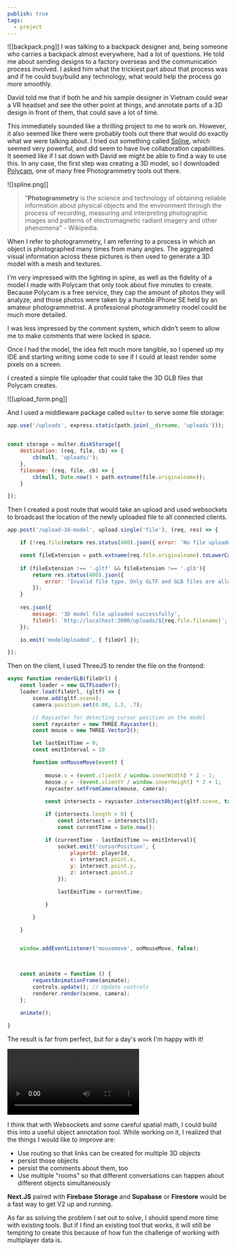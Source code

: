 ```yaml
---
publish: true
tags:
  - project
---
```

![[backpack.png]]
I was talking to a backpack designer and, being someone who carries a backpack almost everywhere, had a lot of questions. He told me about sending designs to a factory overseas and the communication process involved. I asked him what the trickiest part about that process was and if he could buy/build any technology, what would help the process go more smoothly.

David told me that if both he and his sample designer in Vietnam could wear a VR headset and see the other point at things, and annotate parts of a 3D design in front of them, that could save a lot of time.

This immediately sounded like a thrilling project to me to work on. However, it also seemed like there were probably tools out there that would do exactly what we were talking about. I tried out something called [Spline](https://spline.design/), which seemed very powerful, and did seem to have live collaboration capabilities. It seemed like if I sat down with David we might be able to find a way to use this. In any case, the first step was creating a 3D model, so I downloaded [Polycam](https://poly.cam/
), one of many free Photogrammetry tools out there.

![[spline.png]]

> "**Photogrammetry** is the science and technology of obtaining reliable information about physical objects and the environment through the process of recording, measuring and interpreting photographic images and patterns of electromagnetic radiant imagery and other phenomena" - Wikipedia.

When I refer to photogrammetry, I am referring to a process in which an object is photographed many times from many angles. The aggregated visual information across these pictures is then used to generate a 3D model with a mesh and textures.

I'm very impressed with the lighting in spine, as well as the fidelity of a model I made with Polycam that only took about five minutes to create. Because Polycam is a free service, they cap the amount of photos they will analyze, and those photos were taken by a humble iPhone SE held by an amateur photogrammetrist. A professional photogrammetry model could be much more detailed.

I was less impressed by the comment system, which didn't seem to allow me to make comments that were locked in space.

Once I had the model, the idea felt much more tangible, so I opened up my IDE and starting writing some code to see if I could at least render some pixels on a screen.

I created a simple file uploader that could take the 3D GLB files that Polycam creates.

![[upload_form.png]]

And I used a middleware package called `multer` to serve some file storage:

```javascript
app.use('/uploads', express.static(path.join(__dirname, 'uploads')));


const storage = multer.diskStorage({
	destination: (req, file, cb) => {
		cb(null, 'uploads/');
	},
	filename: (req, file, cb) => {
		cb(null, Date.now() + path.extname(file.originalname));
	}

});
```

Then I created a post route that would take an upload and used websockets to broadcast the location of the newly uploaded file to all connected clients.

```javascript
app.post('/upload-3d-model', upload.single('file'), (req, res) => {

	if (!req.file)return res.status(400).json({ error: 'No file uploaded' });

	const fileExtension = path.extname(req.file.originalname).toLowerCase();
	
	if (fileExtension !== '.gltf' && fileExtension !== '.glb'){
		return res.status(400).json({
			error: 'Invalid file type. Only GLTF and GLB files are allowed.'
		});
	}
	
	res.json({
		message: '3D model file uploaded successfully',
		fileUrl: `http://localhost:3000/uploads/${req.file.filename}`;
	});

	io.emit('modelUploaded', { fileUrl });

});
```

Then on the client, I used ThreeJS to render the file on the frontend:

```javascript
async function renderGLB(fileUrl) {
	const loader = new GLTFLoader();
	loader.load(fileUrl, (gltf) => {
		scene.add(gltf.scene);
		camera.position.set(0.08, 1.2, .7);

		// Raycaster for detecting cursor position on the model
		const raycaster = new THREE.Raycaster();
		const mouse = new THREE.Vector2();

		let lastEmitTime = 0;
		const emitInterval = 10

		function onMouseMove(event) {
		
			mouse.x = (event.clientX / window.innerWidth) * 2 - 1;
			mouse.y = -(event.clientY / window.innerHeight) * 2 + 1;
			raycaster.setFromCamera(mouse, camera);
		
			const intersects = raycaster.intersectObject(gltf.scene, true);

			if (intersects.length > 0) {
				const intersect = intersects[0];
				const currentTime = Date.now();

			if (currentTime - lastEmitTime >= emitInterval){
				socket.emit('cursorPosition', {
					playerId: playerId,
					x: intersect.point.x,
					y: intersect.point.y,
					z: intersect.point.z
				});

				lastEmitTime = currentTime;

			}

		}

	}


	window.addEventListener('mousemove', onMouseMove, false);

  

	const animate = function () {
		requestAnimationFrame(animate);
		controls.update(); // Update controls
		renderer.render(scene, camera);
	};
	
	animate();

}
```

The result is far from perfect, but for a day's work I'm happy with it!

<div class="video-container"> <video controls> <source src="https://thornberry-garden.s3.us-east-2.amazonaws.com/backpack.mov" type="video/mp4"> Your browser does not support the video tag. </video> </div>

I think that with Websockets and some careful spatial math, I could build this into a useful object annotation tool. While working on it, I realized that the things I would like to improve are:

- Use routing so that links can be created for multiple 3D objects
- persist those objects
- persist the comments about them, too
- Use multiple "rooms" so that different conversations can happen about different objects simultaneously

**Next.JS** paired with **Firebase Storage** and **Supabase** or **Firestore** would be a fast way to get V2 up and running.

As far as solving the problem I set out to solve, I should spend more time with existing tools. But if I find an existing tool that works, it will still be tempting to create this because of how fun the challenge of working with multiplayer data is.